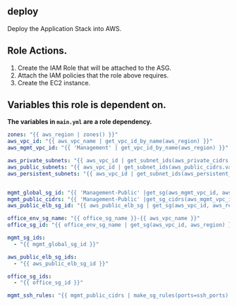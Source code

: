 deploy
-------------------------------
Deploy the Application Stack into AWS.

## Role Actions.
1. Create the IAM Role that will be attached to the ASG.
2. Attach the IAM policies that the role above requires.
3. Create the EC2 instance.

## Variables this role is dependent on.

**The variables in `main.yml` are a role dependency.**
```yaml
zones: "{{ aws_region | zones() }}"
aws_vpc_id: "{{ aws_vpc_name | get_vpc_id_by_name(aws_region) }}"
aws_mgmt_vpc_id: "{{ 'Management' | get_vpc_id_by_name(aws_region) }}"

aws_private_subnets: "{{ aws_vpc_id | get_subnet_ids(aws_private_cidrs.values(), aws_region) }}"
aws_public_subnets: "{{ aws_vpc_id | get_subnet_ids(aws_public_cidrs.values(), aws_region) }}"
aws_persistent_subnets: "{{ aws_vpc_id | get_subnet_ids(aws_persistent_cidrs.values(), aws_region) }}"


mgmt_global_sg_id: "{{ 'Management-Public' |get_sg(aws_mgmt_vpc_id, aws_region) }}"
mgmt_public_cidrs: "{{ 'Management-Public' |get_sg_cidrs(aws_mgmt_vpc_id, aws_region) }}"
aws_public_elb_sg_id: "{{ aws_public_elb_sg | get_sg(aws_vpc_id, aws_region)  }}"

office_env_sg_name: "{{ office_sg_name }}-{{ aws_vpc_name }}"
office_sg_id: "{{ office_env_sg_name | get_sg(aws_vpc_id, aws_region) }}"

mgmt_sg_ids:
  - "{{ mgmt_global_sg_id }}"

aws_public_elb_sg_ids:
  - "{{ aws_public_elb_sg_id }}"

office_sg_ids:
  - "{{ office_sg_id }}"

mgmt_ssh_rules: "{{ mgmt_public_cidrs | make_sg_rules(ports=ssh_ports) }}"
```
